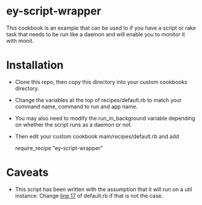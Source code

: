 ey-script-wrapper
===================
This cookbook is an example that can be used to if you have a script or rake task
that needs to be run like a daemon and will enable you to monitor it with monit.

Installation
============
* Clone this repo, then copy this directory into your custom cookbooks directory.
* Change the variables at the top of recipes/default.rb to match your command name,
command to run and app name.
* You may also need to modify the run_in_background variable depending on whether
the script runs as a daemon or not.
* Then edit your custom cookbook main/recipes/default.rb and add

    require_recipe "ey-script-wrapper"


Caveats
=======
* This script has been written with the assumption that it will run on a util
instance. Change [line 17](https://github.com/tjl2/ey-script-wrapper/blob/master/recipes/default.rb#L17) of default.rb if that is not the case.
